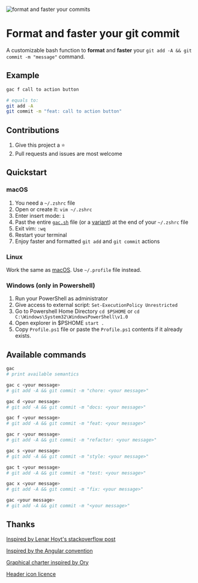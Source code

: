 ![format and faster your commits](static/gac.svg "format and faster your commits")

# Format and faster your git commit

A customizable bash function to **format** and **faster** your `git add -A && git commit -m "message"` command.

## Example

```bash
gac f call to action button

# equals to:
git add -A
git commit -m "feat: call to action button"
```

## Contributions

1. Give this project a ⭐️
2. Pull requests and issues are most welcome

## Quickstart

### macOS

1. You need a `~/.zshrc` file
2. Open or create it: `vim ~/.zshrc`
3. Enter insert mode: `i`
4. Past the entire [`gac.sh`](gac.sh) file (or a [variant](variant)) at the end of your `~/.zshrc` file
5. Exit vim: `:wq`
6. Restart your terminal
7. Enjoy faster and formatted `git add` and `git commit` actions

### Linux

Work the same as [macOS](#macos). Use `~/.profile` file instead.

### Windows (only in Powershell)

1. Run your PowerShell as administrator
2. Give access to external script: `Set-ExecutionPolicy Unrestricted`
3. Go to Powershell Home Directory `cd $PSHOME` or `cd C:\Windows\System32\WindowsPowerShell\v1.0`
4. Open explorer in $PSHOME `start .`
5. Copy `Profile.ps1` file or paste the `Profile.ps1` contents if it already exists.

## Available commands

```bash
gac
# print available semantics

gac c <your message>
# git add -A && git commit -m "chore: <your message>"

gac d <your message>
# git add -A && git commit -m "docs: <your message>"

gac f <your message>
# git add -A && git commit -m "feat: <your message>"

gac r <your message>
# git add -A && git commit -m "refactor: <your message>"

gac s <your message>
# git add -A && git commit -m "style: <your message>"

gac t <your message>
# git add -A && git commit -m "test: <your message>"

gac x <your message>
# git add -A && git commit -m "fix: <your message>"

gac <your message>
# git add -A && git commit -m "<your message>"
```

## Thanks

[Inspired by Lenar Hoyt's stackoverflow post](https://stackoverflow.com/a/45612441/11692562)

[Inspired by the Angular convention](https://github.com/angular/angular/blob/22b96b9/CONTRIBUTING.md#type)

[Graphical charter inspired by Ory](https://github.com/ory)

[Header icon licence](https://icons8.com/license)
